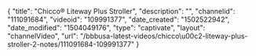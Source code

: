 {
    "title": "Chicco&reg; Liteway Plus Stroller",
    "description": "",
    "channelid": "111091684",
    "videoid": "109991377",
    "date_created": "1502522942",
    "date_modified": "1504049176",
    "type": "captivate",
    "layout": "channelVideo",
    "url": "\/bbbusa-latest-videos\/chicco\u00c2-liteway-plus-stroller-2-notes\/111091684-109991377"
}